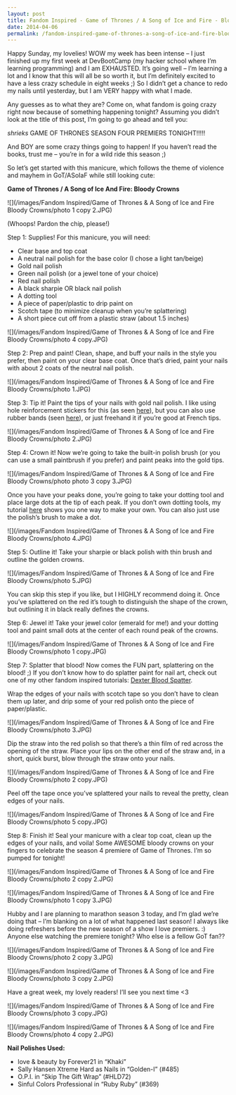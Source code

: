 ```yaml
---
layout: post
title: Fandom Inspired - Game of Thrones / A Song of Ice and Fire - Bloody Crowns
date: 2014-04-06
permalink: /fandom-inspired-game-of-thrones-a-song-of-ice-and-fire-bloody-crowns/
---
```


Happy Sunday, my lovelies! WOW my week has been intense – I just finished up my first week at DevBootCamp (my hacker school where I’m learning programming) and I am EXHAUSTED. It’s going well – I’m learning a lot and I know that this will all be so worth it, but I’m definitely excited to have a less crazy schedule in eight weeks ;) So I didn’t get a chance to redo my nails until yesterday, but I am VERY happy with what I made.

Any guesses as to what they are? Come on, what fandom is going crazy right now because of something happening tonight? Assuming you didn’t look at the title of this post, I’m going to go ahead and tell you:

*shrieks* GAME OF THRONES SEASON FOUR PREMIERS TONIGHT!!!!!

And BOY are some crazy things going to happen! If you haven’t read the books, trust me – you’re in for a wild ride this season ;)

So let’s get started with this manicure, which follows the theme of violence and mayhem in GoT/ASoIaF while still looking cute:

**Game of Thrones / A Song of Ice And Fire: Bloody Crowns**

![](/images/Fandom Inspired/Game of Thrones & A Song of Ice and Fire Bloody Crowns/photo 1 copy 2.JPG)

(Whoops! Pardon the chip, please!)

Step 1: Supplies! For this manicure, you will need:

- Clear base and top coat
- A neutral nail polish for the base color (I chose a light tan/beige)
- Gold nail polish
- Green nail polish (or a jewel tone of your choice)
- Red nail polish
- A black sharpie OR black nail polish
- A dotting tool
- A piece of paper/plastic to drip paint on
- Scotch tape (to minimize cleanup when you’re splattering)
- A short piece cut off from a plastic straw (about 1.5 inches)

![](/images/Fandom Inspired/Game of Thrones & A Song of Ice and Fire Bloody Crowns/photo 4 copy.JPG)

Step 2: Prep and paint! Clean, shape, and buff your nails in the style you prefer, then paint on your clear base coat. Once that’s dried, paint your nails with about 2 coats of the neutral nail polish.

![](/images/Fandom Inspired/Game of Thrones & A Song of Ice and Fire Bloody Crowns/photo 1.JPG)

Step 3: Tip it! Paint the tips of your nails with gold nail polish. I like using hole reinforcement stickers for this (as seen [here](/tutorial-kiwi-slices/)), but you can also use rubber bands (seen [here](/tutorial-rubber-band-french-tips/)), or just freehand it if you’re good at French tips.

![](/images/Fandom Inspired/Game of Thrones & A Song of Ice and Fire Bloody Crowns/photo 2.JPG)

Step 4: Crown it! Now we’re going to take the built-in polish brush (or you can use a small paintbrush if you prefer) and paint peaks into the gold tips.

![](/images/Fandom Inspired/Game of Thrones & A Song of Ice and Fire Bloody Crowns/photo photo 3 copy 3.JPG)

Once you have your peaks done, you’re going to take your dotting tool and place large dots at the tip of each peak. If you don’t own dotting tools, my tutorial [here](/tutorial-polka-dots/) shows you one way to make your own. You can also just use the polish’s brush to make a dot.

![](/images/Fandom Inspired/Game of Thrones & A Song of Ice and Fire Bloody Crowns/photo 4.JPG)

Step 5: Outline it! Take your sharpie or black polish with thin brush and outline the golden crowns.

![](/images/Fandom Inspired/Game of Thrones & A Song of Ice and Fire Bloody Crowns/photo 5.JPG)

You can skip this step if you like, but I HIGHLY recommend doing it. Once you’ve splattered on the red it’s tough to distinguish the shape of the crown, but outlining it in black really defines the crowns.

Step 6: Jewel it! Take your jewel color (emerald for me!) and your dotting tool and paint small dots at the center of each round peak of the crowns.

![](/images/Fandom Inspired/Game of Thrones & A Song of Ice and Fire Bloody Crowns/photo 1 copy.JPG)

Step 7: Splatter that blood! Now comes the FUN part, splattering on the blood! ;) If you don’t know how to do splatter paint for nail art, check out one of my other fandom inspired tutorials: [Dexter Blood Spatter](/fandom-inspired-dexter-blood-spatter/).

Wrap the edges of your nails with scotch tape so you don’t have to clean them up later, and drip some of your red polish onto the piece of paper/plastic.

![](/images/Fandom Inspired/Game of Thrones & A Song of Ice and Fire Bloody Crowns/photo 3.JPG)

Dip the straw into the red polish so that there’s a thin film of red across the opening of the straw. Place your lips on the other end of the straw and, in a short, quick burst, blow through the straw onto your nails.

![](/images/Fandom Inspired/Game of Thrones & A Song of Ice and Fire Bloody Crowns/photo 2 copy.JPG)

Peel off the tape once you’ve splattered your nails to reveal the pretty, clean edges of your nails.

![](/images/Fandom Inspired/Game of Thrones & A Song of Ice and Fire Bloody Crowns/photo 5 copy.JPG)

Step 8: Finish it! Seal your manicure with a clear top coat, clean up the edges of your nails, and voila! Some AWESOME bloody crowns on your fingers to celebrate the season 4 premiere of Game of Thrones. I’m so pumped for tonight!

![](/images/Fandom Inspired/Game of Thrones & A Song of Ice and Fire Bloody Crowns/photo 2 copy 2.JPG)

![](/images/Fandom Inspired/Game of Thrones & A Song of Ice and Fire Bloody Crowns/photo 1 copy 3.JPG)

Hubby and I are planning to marathon season 3 today, and I’m glad we’re doing that – I’m blanking on a lot of what happened last season! I always like doing refreshers before the new season of a show I love premiers. :) Anyone else watching the premiere tonight? Who else is a fellow GoT fan??

![](/images/Fandom Inspired/Game of Thrones & A Song of Ice and Fire Bloody Crowns/photo 2 copy 3.JPG)

![](/images/Fandom Inspired/Game of Thrones & A Song of Ice and Fire Bloody Crowns/photo 3 copy 2.JPG)

Have a great week, my lovely readers! I’ll see you next time <3

![](/images/Fandom Inspired/Game of Thrones & A Song of Ice and Fire Bloody Crowns/photo 3 copy.JPG)

![](/images/Fandom Inspired/Game of Thrones & A Song of Ice and Fire Bloody Crowns/photo 4 copy 2.JPG)

**Nail Polishes Used:**

- love & beauty by Forever21 in “Khaki”
- Sally Hansen Xtreme Hard as Nails in “Golden-I” (#485)
- O.P.I. in “Skip The Gift Wrap” (#HLD72)
- Sinful Colors Professional in “Ruby Ruby” (#369)